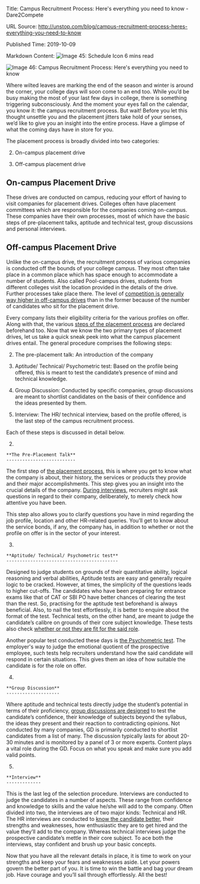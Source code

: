 Title: Campus Recruitment Process: Here's everything you need to know - Dare2Compete

URL Source: http://unstop.com/blog/campus-recruitment-process-heres-everything-you-need-to-know

Published Time: 2019-10-09

Markdown Content:
![Image 45: Schedule Icon](https://cdn.unstop.com/assets/icons/schedule.svg) 6 mins read

  ![Image 46: Campus Recruitment Process: Here's everything you need to know](https://d8it4huxumps7.cloudfront.net/bites/wp-content/banners/2020/7/5f02f3ca4efab_campus_recruitment_process_heres_everything_you_need_to_know.png?d=1200x800)

Where wilted leaves are marking the end of the season and winter is around the corner, your college days will soon come to an end too. While you’d be busy making the most of your last few days in college, there is something triggering subconsciously. And the moment your eyes fall on the calendar, you know it: the campus recruitment process. But wait! Before you let this thought unsettle you and the placement jitters take hold of your senses, we’d like to give you an insight into the entire process. Have a glimpse of what the coming days have in store for you.

The placement process is broadly divided into two categories:

  
2.  On-campus placement drive
  
4.  Off-campus placement drive
  

  

**On-campus Placement Drive**
-----------------------------

These drives are conducted on campus, reducing your effort of having to visit companies for placement drives. Colleges often have placement committees which are responsible for the companies coming on-campus. These companies have their own processes, most of which have the basic steps of pre-placement talks, aptitude and technical test, group discussions and personal interviews.

**Off-campus Placement Drive**
------------------------------

Unlike the on-campus drive, the recruitment process of various companies is conducted off the bounds of your college campus. They most often take place in a common place which has space enough to accommodate a number of students. Also called Pool-campus drives, students from different colleges visit the location provided in the details of the drive. Further processes take place there. The level of [competition is generally way higher in off-campus drives](https://www.quora.com/Which-one-is-better-on-campus-placement-or-the-off-campus-placement-Why) than in the former because of the number of candidates who sit for the placement drive.

Every company lists their eligibility criteria for the various profiles on offer. Along with that, the various [steps of the placement process](https://unstop.com/blog/surviving-the-pressure-of-placement-process) are declared beforehand too. Now that we know the two primary types of placement drives, let us take a quick sneak peek into what the campus placement drives entail. The general procedure comprises the following steps:

  
2.  The pre-placement talk: An introduction of the company
  
4.  Aptitude/ Technical/ Psychometric test: Based on the profile being offered, this is meant to test the candidate’s presence of mind and technical knowledge.
  
6.  Group Discussion: Conducted by specific companies, group discussions are meant to shortlist candidates on the basis of their confidence and the ideas presented by them.
  
8.  Interview: The HR/ technical interview, based on the profile offered, is the last step of the campus recruitment process.
  

Each of these steps is discussed in detail below.

  
2.    
    
    **The Pre-Placement Talk**
    --------------------------
    
      
    
  

The first step of [the placement process](https://unstop.com/blog/placement-interview-questions-the-end-all-and-be-all-for-an-mba), this is where you get to know what the company is about, their history, the services or products they provide and their major accomplishments. This step gives you an insight into the crucial details of the company. [During interviews](https://unstop.com/blog/red-flags-to-watch-out-for-while-giving-an-interview), recruiters might ask questions in regard to their company, deliberately, to merely check how attentive you have been.

This step also allows you to clarify questions you have in mind regarding the job profile, location and other HR-related queries. You’ll get to know about the service bonds, if any, the company has, in addition to whether or not the profile on offer is in the sector of your interest.

  
3.    
    
    **Aptitude/ Technical/ Psychometric test**
    ------------------------------------------
    
      
    
  

Designed to judge students on grounds of their quantitative ability, logical reasoning and verbal abilities, Aptitude tests are easy and generally require logic to be cracked. However, at times, the simplicity of the questions leads to higher cut-offs. The candidates who have been preparing for entrance exams like that of CAT or SBI PO have better chances of clearing the test than the rest. So, practising for the aptitude test beforehand is always beneficial. Also, to nail the test effortlessly, it is better to enquire about the format of the test. Technical tests, on the other hand, are meant to judge the candidate’s calibre on grounds of their core subject knowledge. These tests also check [whether or not they are fit for the said role](https://unstop.com/blog/culture-fit-what-do-hiring-managers-look-for).

Another popular test conducted these days is [the Psychometric test](https://unstop.com/blog/every-job-aspirant-must-know-everything-there-is-about-psychometric-test). The employer's way to judge the emotional quotient of the prospective employee, such tests help recruiters understand how the said candidate will respond in certain situations. This gives them an idea of how suitable the candidate is for the role on offer.

  
4.    
    
    **Group Discussion**
    --------------------
    
      
    
  

Where aptitude and technical tests directly judge the student’s potential in terms of their proficiency, [group discussions are designed](https://unstop.com/blog/how-to-crack-group-discussions-for-placements) to test the candidate’s confidence, their knowledge of subjects beyond the syllabus, the ideas they present and their reaction to contradicting opinions. Not conducted by many companies, GD is primarily conducted to shortlist candidates from a list of many. The discussion typically lasts for about 20-30 minutes and is monitored by a panel of 3 or more experts. Content plays a vital role during the GD. Focus on what you speak and make sure you add valid points.

  
5.    
    
    **Interview**
    -------------
    
      
    
  

This is the last leg of the selection procedure. Interviews are conducted to judge the candidates in a number of aspects. These range from confidence and knowledge to skills and the value he/she will add to the company. Often divided into two, the interviews are of two major kinds: Technical and HR. The HR interviews are conducted to [know the candidate better](https://unstop.com/blog/how-to-respond-to-so-tell-me-about-yourself-in-a-job-interview), their strengths and weaknesses, how enthusiastic they are to get hired and the value they’ll add to the company. Whereas technical interviews judge the prospective candidate’s mettle in their core subject. To ace both the interviews, stay confident and brush up your basic concepts.

Now that you have all the relevant details in place, it is time to work on your strengths and keep your fears and weaknesses aside. Let your powers govern the better part of you. It is time to win the battle and bag your dream job. Have courage and you’ll sail through effortlessly. All the best!
